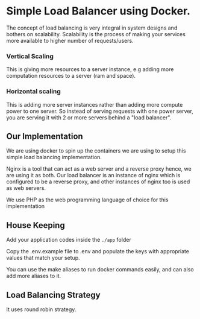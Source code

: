 # Simple Load Balancer using Docker.

The concept of load balancing is very integral in system designs and bothers on scalability. 
Scalability is the process of making your services more available to higher number of requests/users.

### Vertical Scaling

This is giving more resources to a server instance, e.g adding more computation resources to a server (ram and space).

### Horizontal scaling

This is adding more server instances rather than adding more compute power to one server. 
So instead of serving requests with one power server, you are serving it with 2 or more servers behind a "load balancer".


## Our Implementation

We are using docker to spin up the containers we are using to setup this simple load balancing implementation.

Nginx is a tool that can act as a web server and a reverse proxy hence, we are using it as both. 
Our load balancer is an instance of nginx which is configured to be a reverse proxy, and other instances of nginx too is used as web servers.

We use PHP as the web programming language of choice for this implementation

## House Keeping

Add your application codes inside the `./app` folder

Copy the .env.example file to .env and populate the keys with appropriate values that match your setup.

You can use the make aliases to run docker commands easily, and can also add more aliases to it.

## Load Balancing Strategy
It uses round robin strategy.
